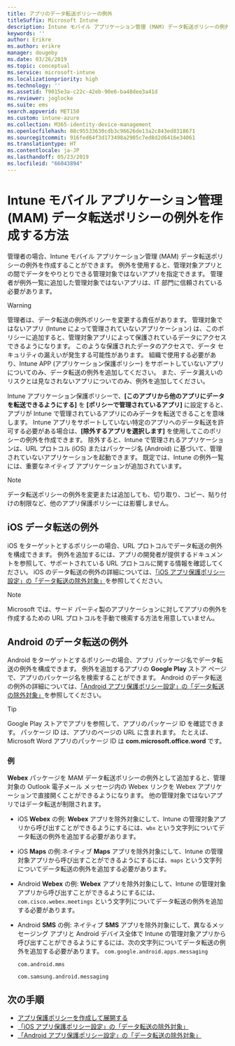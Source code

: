 ```yaml
---
title: アプリのデータ転送ポリシーの例外
titleSuffix: Microsoft Intune
description: Intune モバイル アプリケーション管理 (MAM) データ転送ポリシーの例外を作成します。
keywords: ''
author: Erikre
ms.author: erikre
manager: dougeby
ms.date: 03/26/2019
ms.topic: conceptual
ms.service: microsoft-intune
ms.localizationpriority: high
ms.technology: ''
ms.assetid: f9015e3a-c22c-42eb-90e6-ba48dee3a41d
ms.reviewer: joglocke
ms.suite: ems
search.appverid: MET150
ms.custom: intune-azure
ms.collection: M365-identity-device-management
ms.openlocfilehash: 88c95533630cdb3c96626de13a2c843ed8318671
ms.sourcegitcommit: 916fed64f3d173498a2905c7ed8d2d6416e34061
ms.translationtype: HT
ms.contentlocale: ja-JP
ms.lasthandoff: 05/23/2019
ms.locfileid: "66043894"
---
```

# <a name="how-to-create-exceptions-to-the-intune-mobile-application-management-mam-data-transfer-policy"></a>Intune モバイル アプリケーション管理 (MAM) データ転送ポリシーの例外を作成する方法

管理者の場合、Intune モバイル アプリケーション管理 (MAM) データ転送ポリシーの例外を作成することができます。 例外を使用すると、管理対象アプリとの間でデータをやりとりできる管理対象ではないアプリを指定できます。 管理者が例外一覧に追加した管理対象ではないアプリは、IT 部門に信頼されている必要があります。 

>[!WARNING] 
> 管理者は、データ転送の例外ポリシーを変更する責任があります。 管理対象ではないアプリ (Intune によって管理されていないアプリケーション) は、このポリシーに追加すると、管理対象アプリによって保護されているデータにアクセスできるようになります。 このような保護されたデータのアクセスで、データ セキュリティの漏えいが発生する可能性があります。 組織で使用する必要があり、Intune APP (アプリケーション保護ポリシー) をサポートしていないアプリについてのみ、データ転送の例外を追加してください。 また、データ漏えいのリスクとは見なされないアプリについてのみ、例外を追加してください。

Intune アプリケーション保護ポリシーで、**[このアプリから他のアプリにデータを転送できるようにする]** を **[ポリシーで管理されているアプリ]** に設定すると、アプリが Intune で管理されているアプリにのみデータを転送できることを意味します。 Intune アプリをサポートしていない特定のアプリへのデータ転送を許可する必要がある場合は、**[除外するアプリを選択します]** を使用してこのポリシーの例外を作成できます。 除外すると、Intune で管理されるアプリケーションは、URL プロトコル (iOS) またはパッケージ名 (Android) に基づいて、管理されていないアプリケーションを起動できます。 既定では、Intune の例外一覧には、重要なネイティブ アプリケーションが追加されています。 

> [!NOTE]
> データ転送ポリシーの例外を変更または追加しても、切り取り、コピー、貼り付けの制限など、他のアプリ保護ポリシーには影響しません。 

## <a name="ios-data-transfer-exceptions"></a>iOS データ転送の例外
iOS をターゲットとするポリシーの場合、URL プロトコルでデータ転送の例外を構成できます。 例外を追加するには、アプリの開発者が提供するドキュメントを参照して、サポートされている URL プロトコルに関する情報を確認してください。 iOS のデータ転送の例外の詳細については、[「iOS アプリ保護ポリシー設定」の「データ転送の除外対象」](app-protection-policy-settings-ios.md#data-transfer-exemptions)を参照してください。

> [!NOTE]
> Microsoft では、サード パーティ製のアプリケーションに対してアプリの例外を作成するための URL プロトコルを手動で検索する方法を用意していません。 

## <a name="android-data-transfer-exceptions"></a>Android のデータ転送の例外
Android をターゲットとするポリシーの場合、アプリ パッケージ名でデータ転送の例外を構成できます。 例外を追加するアプリの **Google Play** ストア ページで、アプリのパッケージ名を検索することができます。 Android のデータ転送の例外の詳細については、[「Android アプリ保護ポリシー設定」の「データ転送の除外対象」](app-protection-policy-settings-android.md#data-transfer-exemptions)を参照してください。


>[!TIP]
> Google Play ストアでアプリを参照して、アプリのパッケージ ID を確認できます。 パッケージ ID は、アプリのページの URL に含まれます。 たとえば、Microsoft Word アプリのパッケージ ID は **com.microsoft.office.word** です。

### <a name="example"></a>例
**Webex** パッケージを MAM データ転送ポリシーの例外として追加すると、管理対象の Outlook 電子メール メッセージ内の Webex リンクを Webex アプリケーションで直接開くことができるようになります。 他の管理対象ではないアプリではデータ転送が制限されます。

- iOS **Webex** の例: **Webex** アプリを除外対象にして、Intune の管理対象アプリから呼び出すことができるようにするには、<code>wbx</code> という文字列についてデータ転送の例外を追加する必要があります。
    
 - iOS **Maps** の例:ネイティブ **Maps** アプリを除外対象にして、Intune の管理対象アプリから呼び出すことができるようにするには、<code>maps</code> という文字列についてデータ転送の例外を追加する必要があります。

- Android **Webex** の例: **Webex** アプリを除外対象にして、Intune の管理対象アプリから呼び出すことができるようにするには、<code>com.cisco.webex.meetings</code> という文字列についてデータ転送の例外を追加する必要があります。
    
- Android **SMS** の例: ネイティブ **SMS** アプリを除外対象にして、異なるメッセージング アプリと Android デバイス全体で Intune の管理対象アプリから呼び出すことができるようにするには、次の文字列についてデータ転送の例外を追加する必要があります。 
    <code>com.google.android.apps.messaging</code>
    
    <code>com.android.mms</code>
    
    <code>com.samsung.android.messaging</code>

## <a name="next-steps"></a>次の手順

- [アプリ保護ポリシーを作成して展開する](app-protection-policies.md)
- [「iOS アプリ保護ポリシー設定」の「データ転送の除外対象」](app-protection-policy-settings-ios.md#data-transfer-exemptions)
- [「Android アプリ保護ポリシー設定」の「データ転送の除外対象」](app-protection-policy-settings-android.md#data-transfer-exemptions)
